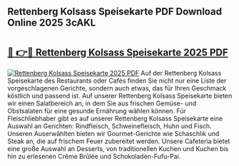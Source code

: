 ## Rettenberg Kolsass Speisekarte PDF Download Online 2025 3cAKL

# <h2><a href="http://gc9m63.nevu.top/?p=Rettenberg+Kolsass+Speisekarte">🔗 👉🔴 Rettenberg Kolsass Speisekarte 2025 PDF</a></h2>

[![Rettenberg Kolsass Speisekarte 2025 PDF](https://i.imgur.com/dBaPXMq.png)](http://gc9m63.nevu.top/?p=Rettenberg+Kolsass+Speisekarte)
Auf der Rettenberg Kolsass Speisekarte des Restaurants oder Cafés finden Sie nicht nur eine Liste der vorgeschlagenen Gerichte, sondern auch etwas, das für Ihren Geschmack köstlich und passend ist. Auf unserer Rettenberg Kolsass Speisekarte bieten wir einen Salatbereich an, in dem Sie aus frischen Gemüse- und Obstsalaten für eine gesunde Ernährung wählen können. Für Fleischliebhaber gibt es auf unserer Rettenberg Kolsass Speisekarte eine Auswahl an Gerichten: Rindfleisch, Schweinefleisch, Huhn und Fisch. Unseren Auserwählten bieten wir Gourmet-Gerichte wie Schaschlik und Steak an, die auf frischem Feuer zubereitet werden. Unsere Cafeteria bietet eine große Auswahl an Desserts, von traditionellen Kuchen und Kuchen bis hin zu erlesenen Crème Brûlée und Schokoladen-Fufu-Pai.
